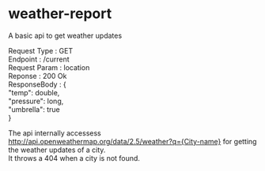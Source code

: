 # weather-report
A basic api to get weather updates </br>


Request Type  : GET </br>
Endpoint      : /current  </br>
Request Param : location  </br>
Reponse       : 200 Ok  </br>
ResponseBody  : { </br>
                  "temp": double, </br>
                  "pressure": long, </br>
                  "umbrella": true  </br>
                } </br>
                
                
The api internally accessess http://api.openweathermap.org/data/2.5/weather?q={City-name} for getting the weather updates of a city. </br>
It throws a 404 when a city is not found. </br>
